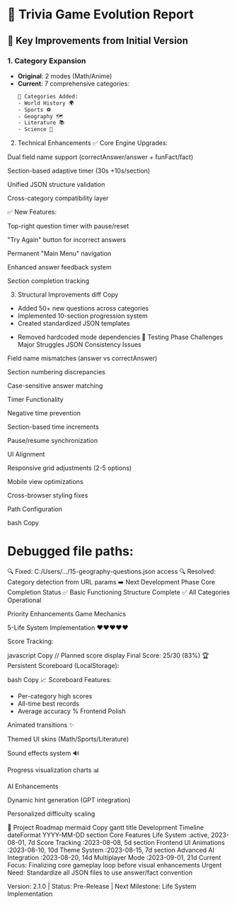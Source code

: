 # 🚀 Trivia Game Evolution Report

## 🔄 Key Improvements from Initial Version

### 1. **Category Expansion**

- **Original**: 2 modes (Math/Anime)
- **Current**: 7 comprehensive categories:
  ```bash
  📂 Categories Added:
  - World History 🌍
  - Sports ⚽
  - Geography 🗺️
  - Literature 📚
  - Science 🔬
  ```

2. Technical Enhancements
   ✅ Core Engine Upgrades:

Dual field name support (correctAnswer/answer + funFact/fact)

Section-based adaptive timer (30s +10s/section)

Unified JSON structure validation

Cross-category compatibility layer

✅ New Features:

Top-right question timer with pause/reset

"Try Again" button for incorrect answers

Permanent "Main Menu" navigation

Enhanced answer feedback system

Section completion tracking

3. Structural Improvements
   diff
   Copy

- Added 50+ new questions across categories
- Implemented 10-section progression system
- Created standardized JSON templates

* Removed hardcoded mode dependencies
  🧪 Testing Phase Challenges
  Major Struggles
  JSON Consistency Issues

Field name mismatches (answer vs correctAnswer)

Section numbering discrepancies

Case-sensitive answer matching

Timer Functionality

Negative time prevention

Section-based time increments

Pause/resume synchronization

UI Alignment

Responsive grid adjustments (2-5 options)

Mobile view optimizations

Cross-browser styling fixes

Path Configuration

bash
Copy

# Debugged file paths:

🔍 Fixed: C:/Users/.../15-geography-questions.json access
🔍 Resolved: Category detection from URL params
➡️ Next Development Phase
Core Completion Status
✅ Basic Functioning Structure Complete
✅ All Categories Operational

Priority Enhancements
Game Mechanics

5-Life System Implementation ❤️❤️❤️❤️❤️

Score Tracking:

javascript
Copy
// Planned score display
Final Score: 25/30 (83%) 🏆
Persistent Scoreboard (LocalStorage):

bash
Copy
📈 Scoreboard Features:

- Per-category high scores
- All-time best records
- Average accuracy %
  Frontend Polish

Animated transitions ✨

Themed UI skins (Math/Sports/Literature)

Sound effects system 🔊

Progress visualization charts 📊

AI Enhancements

Dynamic hint generation (GPT integration)

Personalized difficulty scaling

📅 Project Roadmap
mermaid
Copy
gantt
title Development Timeline
dateFormat YYYY-MM-DD
section Core Features
Life System :active, 2023-08-01, 7d
Score Tracking :2023-08-08, 5d
section Frontend
UI Animations :2023-08-10, 10d
Theme System :2023-08-15, 7d
section Advanced
AI Integration :2023-08-20, 14d
Multiplayer Mode :2023-09-01, 21d
Current Focus: Finalizing core gameplay loop before visual enhancements
Urgent Need: Standardize all JSON files to use answer/fact convention

Version: 2.1.0 | Status: Pre-Release | Next Milestone: Life System Implementation
